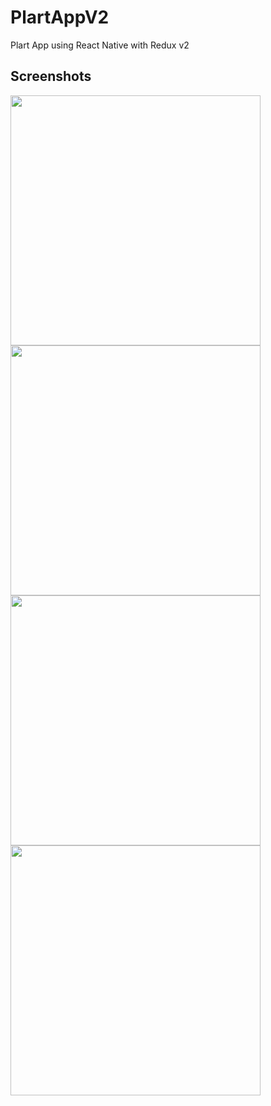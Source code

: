 # PlartAppV2
Plart App using React Native with Redux v2


## Screenshots

  <img src="https://github.com/JohnProg/plartApp-landing-page/blob/gh-pages/img/img-1.png" width="400">


  <img src="https://github.com/JohnProg/plartApp-landing-page/blob/gh-pages/img/img-2.png" width="400">
  
  
  <img src="https://github.com/JohnProg/plartApp-landing-page/blob/gh-pages/img/img-3.png" width="400">
    
    
  <img src="https://github.com/JohnProg/plartApp-landing-page/blob/gh-pages/img/img-4.png" width="400">
